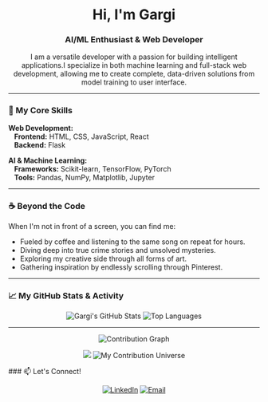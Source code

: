 <h1 align="center">Hi, I'm Gargi</h1>
<h3 align="center">AI/ML Enthusiast & Web Developer</h3>

<p align="center">
  I am a versatile developer with a passion for building intelligent applications.I specialize in both machine learning and full-stack web development, allowing me to create complete, data-driven solutions from model training to user interface.
</p>

---

### 🚀 My Core Skills

<p align="left">
  <strong>Web Development:</strong>
  <br />
  &nbsp;&nbsp;&nbsp;<strong>Frontend:</strong> HTML, CSS, JavaScript, React
  <br />
  &nbsp;&nbsp;&nbsp;<strong>Backend:</strong>  Flask
</p>
<p align="left">
  <strong>AI & Machine Learning:</strong>
  <br />
  &nbsp;&nbsp;&nbsp;<strong>Frameworks:</strong> Scikit-learn, TensorFlow, PyTorch
  <br />
  &nbsp;&nbsp;&nbsp;<strong>Tools:</strong> Pandas, NumPy, Matplotlib, Jupyter
</p>

---

### ☕ Beyond the Code

When I'm not in front of a screen, you can find me:
* Fueled by coffee and listening to the same song on repeat for hours.
* Diving deep into true crime stories and unsolved mysteries.
* Exploring my creative side through all forms of art.
* Gathering inspiration by endlessly scrolling through Pinterest.

---

### 📈 My GitHub Stats & Activity

<p align="center">
  <img src="https://github-readme-stats.vercel.app/api?username=Gargi016&show_icons=true&theme=dracula&hide_border=true&count_private=true" alt="Gargi's GitHub Stats" />
  <img src="https://github-readme-stats.vercel.app/api/top-langs/?username=Gargi016&layout=compact&theme=dracula&hide_border=true" alt="Top Languages" />
</p>

---
<p align="center">
  <img src="https://github-readme-activity-graph.vercel.app/graph?username=Gargi016&theme=tokyo-night&hide_border=true&hide_title=true" alt="Contribution Graph"/>
</p>
<div align="center">
  <a href="https://github.garden/Gargi016">
    </a>
</div>
<p align="center">
  <img src="<p align="center">
  <img src="https://gargi016.github.io/Gargi016/universe.svg" alt="My Contribution Universe"/>
</p>
</p>
### 📫 Let's Connect!

<p align="center">
  <a href="https://www.linkedin.com/in/gargi-das-0026b331a/" target="_blank"><img src="https://img.shields.io/badge/LinkedIn-0077B5?style=for-the-badge&logo=linkedin&logoColor=white" alt="LinkedIn"/></a>
  <a href="mailto:egargidas@gmail.com" target="_blank"><img src="https://img.shields.io/badge/Email-D14836?style=for-the-badge&logo=gmail&logoColor=white" alt="Email"/></a>
  </p>

